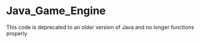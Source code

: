 # Java_Game_Engine
This code is deprecated to an older version of Java and no longer functions properly
